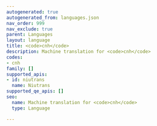 ```yaml
---
autogenerated: true
autogenerated_from: languages.json
nav_order: 999
nav_exclude: true
parent: Languages
layout: language
title: <code>cnh</code>
description: Machine translation for <code>cnh</code>
codes:
- cnh
family: []
supported_apis:
- id: niutrans
  name: Niutrans
supported_qe_apis: []
seo:
  name: Machine translation for <code>cnh</code>
  type: Language

---
```


